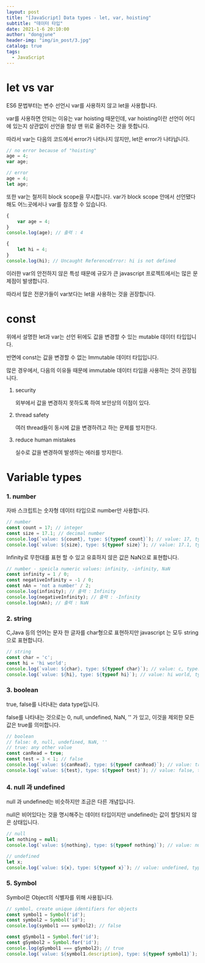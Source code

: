 ```yaml
---
layout: post
title: "[JavaScript] Data types - let, var, hoisting"
subtitle: "데이터 타입"
date: 2021-1-6 20:10:00
author: "dongjune"
header-img: "img/in_post/3.jpg"
catalog: true
tags:
  - JavaScript
---
```

# let vs var

ES6 문법부터는 변수 선언시 var를 사용하지 않고 let을 사용합니다.

var를 사용하면 안되는 이유는 var hoisting 때문인데, var hoisting이란 선언이 어디에 있는지 상관없이 선언을 항상 맨 위로 올려주는 것을 뜻합니다.

 따라서 var는 다음의 코드에서 error가 나타나지 않지만, let은 error가 나타납니다.

```javascript
// no error because of "hoisting"
age = 4;
var age; 

// error
age = 4;
let age;
```

또한 var는 철저히 block scope을 무시합니다. var가 block scope 안에서 선언됐다 해도 어느곳에서나 var를 참조할 수 있습니다.

```javascript
{
    var age = 4;
}
console.log(age); // 출력 : 4

{
    let hi = 4;
}
console.log(hi); // Uncaught ReferenceError: hi is not defined

```

이러한 var의 안전하지 않은 특성 때문에 규모가 큰 javascript 프로젝트에서는 많은 문제점이 발생합니다.

따라서 많은 전문가들이 var보다는 let을 사용하는 것을 권장합니다.

# const

위에서 설명한 let과 var는 선언 뒤에도 값을 변경할 수 있는 mutable 데이터 타입입니다. 

반면에 const는 값을 변경할 수 없는 Immutable 데이터 타입입니다.

많은 경우에서, 다음의 이유들 때문에 immutable 데이터 타입을 사용하는 것이 권장됩니다. 

1. security

    외부에서 값을 변경하지 못하도록 하여 보안상의 이점이 있다.

2. thread safety

    여러 thread들이 동시에 값을 변경하려고 하는 문제를 방지한다.

3. reduce human mistakes

    실수로 값을 변경하여 발생하는 에러를 방지한다.

# Variable types

### 1. number

자바 스크립트는 숫자형 데이터 타입으로 number만 사용합니다.

```javascript
// number
const count = 17; // integer
const size = 17.1; // decimal number
console.log(`value: ${count}, type: ${typeof count}`); // value: 17, type: number
console.log(`value: ${size}, type: ${typeof size}`); // value: 17.1, type: number
```

Infinity로 무한대를 표현 할 수 있고 유효하지 않은 값은 NaN으로 표현합니다.

```javascript
// number - speicla numeric values: infinity, -infinity, NaN
const infinity = 1 / 0;
const negativeInfinity = -1 / 0;
const nAn = 'not a number' / 2;
console.log(infinity); // 출력 : Infinity
console.log(negativeInfinity); // 출력 : -Infinity
console.log(nAn); // 출력 : NaN
```

### 2. string

C,Java 등의 언어는 문자 한 글자를 char형으로 표현하지만 javascript 는 모두 string으로 표현합니다.

```javascript
// string
const char = 'c';
const hi = 'hi world';
console.log(`value: ${char}, type: ${typeof char}`); // value: c, type: string
console.log(`value: ${hi}, type: ${typeof hi}`); // value: hi world, type: string
```

### 3. boolean

true, false를 나타내는 data type입니다. 

false를 나타내는 것으로는 0, null, undefined, NaN, '' 가 있고, 이것을 제외한 모든 값은 true를 의미합니다.

```javascript
// boolean
// false: 0, null, undefined, NaN, ''
// true: any other value
const canRead = true;
const test = 3 < 1; // false
console.log(`value: ${canRead}, type: ${typeof canRead}`); // value: true, type: boolean
console.log(`value: ${test}, type: ${typeof test}`); // value: false, type: boolean
```

### 4. null 과 undefined

null 과 undefined는 비슷하지만 조금은 다른 개념입니다. 

null은 비어있다는 것을 명시해주는 데이터 타입이지만 undefined는 값이 할당되지 않은 상태입니다.

```javascript
// null
let nothing = null;
console.log(`value: ${nothing}, type: ${typeof nothing}`); // value: null, type: object

// undefined
let x;
console.log(`value: ${x}, type: ${typeof x}`); // value: undefined, type: undefined
```

### 5. Symbol

Symbol은 Object의 식별자를 위해 사용됩니다.

```javascript
// symbol, create unique identifiers for objects
const symbol1 = Symbol('id');
const symbol2 = Symbol('id');
console.log(symbol1 === symbol2); // false

const gSymbol1 = Symbol.for('id');
const gSymbol2 = Symbol.for('id');
console.log(gSymbol1 === gSymbol2); // true
console.log(`value: ${symbol1.description}, type: ${typeof symbol1}`); // 출력 : value: id, type: symbol
```
